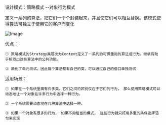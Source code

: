设计模式：策略模式 --对象行为模式

定义一系列的算法，把它们一个个封装起来，并且使它们可以相互替换。该模式使得算法可独立于使用它的客户而变化

![Image](https://github.com/ZzzYL9/design_pattern/tree/master/class_images/strategy.png)

优点：

    ① 策略模式的Strategy类层次为Context定义了一系列的可供重用的算法或行为。继承有助于析取出这些算法中的公共功能。
    
    ② 简化了单元测试，因此每个算法都有自己的类，可以通过自己的借口单独测试

适用场景：

    ① 如果在一个系统里面有许多类，它们之间的区别仅在于它们的行为， 那么使用策略模式可以动态地让一个对象在许多行为中选择一种行为。
    
    ② 一个系统需要动态地在几种算法中选择一种。
    
    ③ 如果一个对象有很多的行为， 如果不用恰当的模式， 这些行为就只好用多重的条件选择语句来实现
    
    
